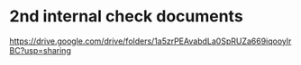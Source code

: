 # 2nd internal check documents

https://drive.google.com/drive/folders/1a5zrPEAvabdLa0SpRUZa669iqooylrBC?usp=sharing